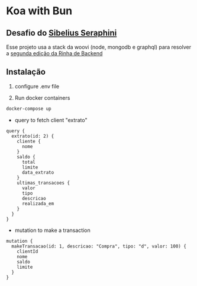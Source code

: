 # Koa with Bun

## Desafio do [Sibelius Seraphini](https://twitter.com/sseraphini/status/1785287978509537790)

Esse projeto usa a stack da woovi (node, mongodb e graphql) para resolver a [segunda edição da Rinha de Backend](https://github.com/zanfranceschi/rinha-de-backend-2024-q1)

## Instalação

1. configure .env file

2. Run docker containers
```bash
docker-compose up
```


- query to fetch client "extrato"
```
query {
  extrato(id: 2) {
    cliente {
      nome
    }
    saldo {
      total
      limite
      data_extrato
    }
    ultimas_transacoes {
      valor
      tipo
      descricao
      realizada_em
    }
  }
}
```

- mutation to make a transaction
```
mutation {
  makeTransacao(id: 1, descricao: "Compra", tipo: "d", valor: 100) {
    clientId
    nome
    saldo
    limite
  }
}
```
